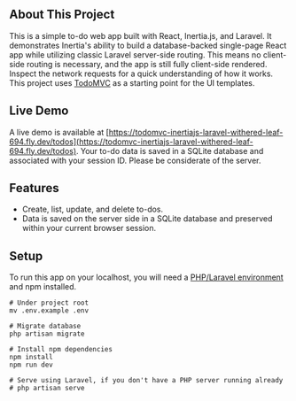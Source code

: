 ## About This Project

This is a simple to-do web app built with React, Inertia.js, and Laravel. It demonstrates Inertia's ability to build a database-backed single-page React app while utilizing classic Laravel server-side routing. This means no client-side routing is necessary, and the app is still fully client-side rendered. Inspect the network requests for a quick understanding of how it works. This project uses [TodoMVC](https://github.com/tastejs/todomvc-app-template?tab=readme-ov-file) as a starting point for the UI templates.

## Live Demo

A live demo is available at [https://todomvc-inertiajs-laravel-withered-leaf-694.fly.dev/todos](https://todomvc-inertiajs-laravel-withered-leaf-694.fly.dev/todos). Your to-do data is saved in a SQLite database and associated with your session ID. Please be considerate of the server.

## Features

* Create, list, update, and delete to-dos.
* Data is saved on the server side in a SQLite database and preserved within your current browser session.
⠀
## Setup

To run this app on your localhost, you will need a [PHP/Laravel environment](https://laravel.com/docs/10.x/starter-kits#introduction) and npm installed.

```
# Under project root
mv .env.example .env

# Migrate database
php artisan migrate

# Install npm dependencies
npm install
npm run dev

# Serve using Laravel, if you don't have a PHP server running already
# php artisan serve
```